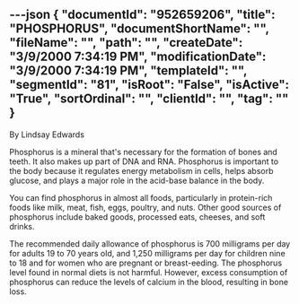 ---json
{
  "documentId": "952659206",
  "title": "PHOSPHORUS",
  "documentShortName": "",
  "fileName": "",
  "path": "",
  "createDate": "3/9/2000 7:34:19 PM",
  "modificationDate": "3/9/2000 7:34:19 PM",
  "templateId": "",
  "segmentId": "81",
  "isRoot": "False",
  "isActive": "True",
  "sortOrdinal": "",
  "clientId": "",
  "tag": ""
}
---

By Lindsay Edwards 
 
Phosphorus is a mineral that's necessary for the formation of bones 
and teeth. It also makes up part of DNA and RNA. Phosphorus is important to the body because it regulates energy metabolism in cells, helps absorb glucose, and plays a major role in the acid-base balance in the body. 

You can find phosphorus in almost all foods, particularly in protein-rich foods like milk, meat, fish, eggs, poultry, and nuts. Other good sources of phosphorus include baked goods, processed eats, cheeses, and soft drinks. 

The recommended daily allowance of phosphorus is 700 milligrams per day for adults 19 to 70 years old, and 1,250 milligrams per day for children nine to 18 and for women who are pregnant or breast-eeding. The phosphorus level found in normal diets is not harmful. However, excess consumption of phosphorus can reduce the levels of calcium in the blood, resulting in bone loss.
